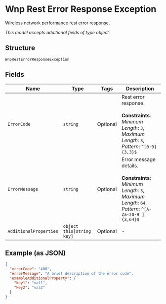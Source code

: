
# Wnp Rest Error Response Exception

Wireless network performance rest error response.

*This model accepts additional fields of type object.*

## Structure

`WnpRestErrorResponseException`

## Fields

| Name | Type | Tags | Description |
|  --- | --- | --- | --- |
| `ErrorCode` | `string` | Optional | Rest error response.<br><br>**Constraints**: *Minimum Length*: `3`, *Maximum Length*: `3`, *Pattern*: `^[0-9]{3,3}$` |
| `ErrorMessage` | `string` | Optional | Error message details.<br><br>**Constraints**: *Minimum Length*: `3`, *Maximum Length*: `64`, *Pattern*: `^[A-Za-z0-9 ]{3,64}$` |
| `AdditionalProperties` | `object this[string key]` | Optional | - |

## Example (as JSON)

```json
{
  "errorCode": "400",
  "errorMessage": "A brief description of the error code",
  "exampleAdditionalProperty": {
    "key1": "val1",
    "key2": "val2"
  }
}
```

